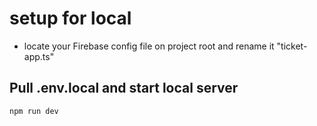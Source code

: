 
# setup for local

- locate your Firebase config file on project root and rename it "ticket-app.ts"

## Pull .env.local and start local server

```bash
npm run dev
```

